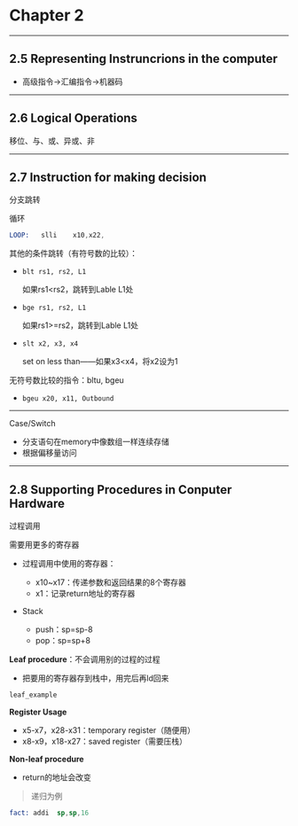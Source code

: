 # Chapter 2
------
## 2.5 Representing Instruncrions in the computer
* 高级指令->汇编指令->机器码

------
## 2.6 Logical Operations
移位、与、或、异或、非

-----
## 2.7 Instruction for making decision
分支跳转

循环
```asm
LOOP:   slli    x10,x22,
```

其他的条件跳转（有符号数的比较）：

* `blt rs1, rs2, L1`

    如果rs1<rs2，跳转到Lable L1处

* `bge rs1, rs2, L1`

    如果rs1>=rs2，跳转到Lable L1处


* `slt x2, x3, x4`

    set on less than——如果x3<x4，将x2设为1

无符号数比较的指令：bltu, bgeu
<!-- 好像简便一点 -->

* `bgeu x20, x11, Outbound`


-----
Case/Switch

* 分支语句在memory中像数组一样连续存储
* 根据偏移量访问

<!-- 待补充 -->
------
## 2.8 Supporting Procedures in Conputer Hardware
过程调用

需要用更多的寄存器

* 过程调用中使用的寄存器：
    
    * x10~x17：传递参数和返回结果的8个寄存器
    * x1：记录return地址的寄存器

* Stack

    * push：sp=sp-8
    * pop：sp=sp+8

**Leaf procedure**：不会调用别的过程的过程

* 把要用的寄存器存到栈中，用完后再ld回来

<!-- 例子 -->
```asm
leaf_example
```
**Register Usage**

* x5-x7，x28-x31：temporary register（随便用）
* x8-x9，x18-x27：saved register（需要压栈）


**Non-leaf procedure**

* return的地址会改变

> 递归为例

```asm
fact: addi  sp,sp,16
```